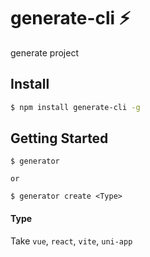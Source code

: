 # generate-cli ⚡
generate project

## Install
````bash
$ npm install generate-cli -g
````

## Getting Started

````
$ generator

or

$ generator create <Type>
````

#### Type
Take `vue`, `react`, `vite`, `uni-app`